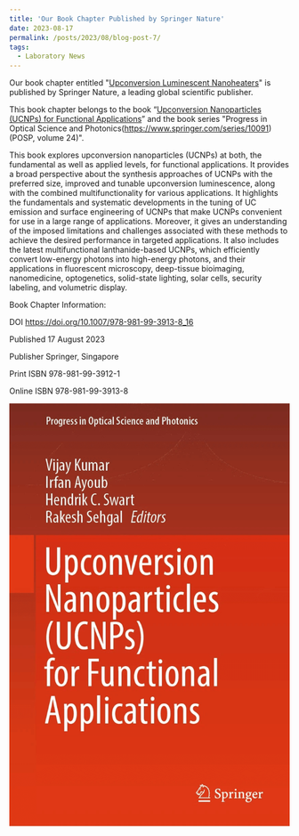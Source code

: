```yaml
---
title: 'Our Book Chapter Published by Springer Nature'
date: 2023-08-17
permalink: /posts/2023/08/blog-post-7/
tags:
  - Laboratory News
---
```


Our book chapter entitled "[Upconversion Luminescent Nanoheaters](https://link.springer.com/chapter/10.1007/978-981-99-3913-8_16)" is published by Springer Nature,  a leading global scientific publisher.

This book chapter belongs to the book “[Upconversion Nanoparticles (UCNPs) for Functional Applications](https://link.springer.com/book/10.1007/978-981-99-3913-8)” and the book series "Progress in Optical Science and Photonics(https://www.springer.com/series/10091) (POSP, volume 24)". 

This book explores upconversion nanoparticles (UCNPs) at both, the fundamental as well as applied levels, for functional applications. It provides a broad perspective about the synthesis approaches of UCNPs with the preferred size, improved and tunable upconversion luminescence, along with the combined multifunctionality for various applications. It highlights the fundamentals and systematic developments in the tuning of UC emission and surface engineering of UCNPs that make UCNPs convenient for use in a large range of applications. Moreover, it gives an understanding of the imposed limitations and challenges associated with these methods to achieve the desired performance in targeted applications. It also includes the latest multifunctional lanthanide-based UCNPs, which efficiently convert low-energy photons into high-energy photons, and their applications in fluorescent microscopy, deep-tissue bioimaging, nanomedicine, optogenetics, solid-state lighting, solar cells, security labeling, and volumetric display.

Book Chapter Information:

DOI  https://doi.org/10.1007/978-981-99-3913-8_16

Published  17 August 2023

Publisher  Springer, Singapore

Print ISBN  978-981-99-3912-1

Online ISBN  978-981-99-3913-8

![BookCover](/images/BookCover.png)
